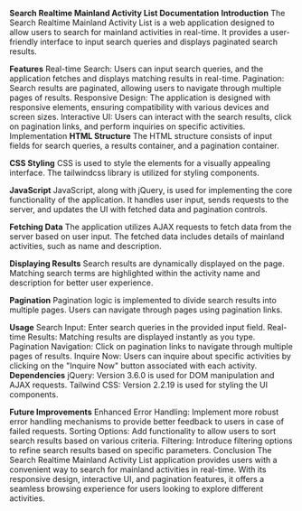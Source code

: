**Search Realtime Mainland Activity List Documentation**
**Introduction**
The Search Realtime Mainland Activity List is a web application designed to allow users to search for mainland activities in real-time. It provides a user-friendly interface to input search queries and displays paginated search results.

**Features**
Real-time Search: Users can input search queries, and the application fetches and displays matching results in real-time.
Pagination: Search results are paginated, allowing users to navigate through multiple pages of results.
Responsive Design: The application is designed with responsive elements, ensuring compatibility with various devices and screen sizes.
Interactive UI: Users can interact with the search results, click on pagination links, and perform inquiries on specific activities.
Implementation
**HTML Structure**
The HTML structure consists of input fields for search queries, a results container, and a pagination container.

**CSS Styling**
CSS is used to style the elements for a visually appealing interface. The tailwindcss library is utilized for styling components.

**JavaScript**
JavaScript, along with jQuery, is used for implementing the core functionality of the application. It handles user input, sends requests to the server, and updates the UI with fetched data and pagination controls.

**Fetching Data**
The application utilizes AJAX requests to fetch data from the server based on user input. The fetched data includes details of mainland activities, such as name and description.

**Displaying Results**
Search results are dynamically displayed on the page. Matching search terms are highlighted within the activity name and description for better user experience.

**Pagination**
Pagination logic is implemented to divide search results into multiple pages. Users can navigate through pages using pagination links.

**Usage**
Search Input: Enter search queries in the provided input field.
Real-time Results: Matching results are displayed instantly as you type.
Pagination Navigation: Click on pagination links to navigate through multiple pages of results.
Inquire Now: Users can inquire about specific activities by clicking on the "Inquire Now" button associated with each activity.
**Dependencies**
jQuery: Version 3.6.0 is used for DOM manipulation and AJAX requests.
Tailwind CSS: Version 2.2.19 is used for styling the UI components.

**Future Improvements**
Enhanced Error Handling: Implement more robust error handling mechanisms to provide better feedback to users in case of failed requests.
Sorting Options: Add functionality to allow users to sort search results based on various criteria.
Filtering: Introduce filtering options to refine search results based on specific parameters.
Conclusion
The Search Realtime Mainland Activity List application provides users with a convenient way to search for mainland activities in real-time. With its responsive design, interactive UI, and pagination features, it offers a seamless browsing experience for users looking to explore different activities.
